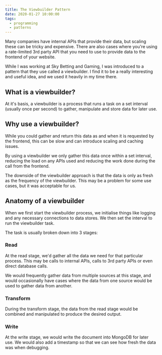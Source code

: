 ```yaml
---
title: The Viewbuilder Pattern
date: 2020-01-27 10:00:00
tags:
  - programming
  - patterns
---
```


Many companies have internal APIs that provide their data, but scaling these can be tricky and expensive. There are also cases where you're using a rate-limited 3rd party API that you need to use to provide data to the frontend of your website.

While I was working at Sky Betting and Gaming, I was introduced to a pattern that they use called a viewbuilder. I find it to be a really interesting and useful idea, and we used it heavily in my time there.

<!-- more -->

## What is a viewbuilder?

At it's basis, a viewbuilder is a process that runs a task on a set interval (usually once per second) to gather, manipulate and store data for later use.

## Why use a viewbuilder?

While you could gather and return this data as and when it is requested by the frontend, this can be slow and can introduce scaling and caching issues.

By using a viewbuilder we only gather this data once within a set interval, reducing the load on any APIs used and reducing the work done during the call from the frontend.

The downside of the viewbuilder approach is that the data is only as fresh as the frequency of the viewbuilder. This may be a problem for some use cases, but it was acceptable for us.

## Anatomy of a viewbuilder

When we first start the viewbuilder process, we initialise things like logging and any necessary connections to data stores. We then set the interval to run the viewbuilder task.

The task is usually broken down into 3 stages:

### Read

At the read stage, we'd gather all the data we need for that particular process. This may be calls to internal APIs, calls to 3rd party APIs or even direct database calls.

We would frequently gather data from multiple sources at this stage, and would occasionally have cases where the data from one source would be used to gather data from another.

### Transform

During the transform stage, the data from the read stage would be combined and manipulated to produce the desired output.

### Write

At the write stage, we would write the document into MongoDB for later use. We would also add a timestamp so that we can see how fresh the data was when debugging.
